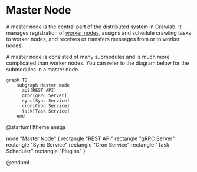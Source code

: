 # Master Node

A master node is the central part of the distributed system in Crawlab. It manages registration
of [worker nodes](worker-node.md), assigns and schedule crawling tasks to worker nodes, and receives or transfers
messages from or to worker nodes.

A master node is consisted of many submodules and is much more complicated than worker nodes. You can refer to the
diagram below for the submodules in a master node.

```mermaid
graph TB
    subgraph Master Node
      api[REST API]
      grpc[gRPC Server]
      sync[Sync Service]
      cron[Cron Service]
      task[Task Service]
    end
```

@startuml
!theme amiga

node "Master Node" {
rectangle "REST API"
rectangle "gRPC Server"
rectangle "Sync Service"
rectangle "Cron Service"
rectangle "Task Scheduler"
rectangle "Plugins"
}

@enduml
